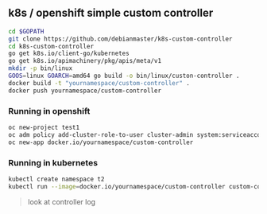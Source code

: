 ## k8s / openshift  simple custom  controller
```sh
cd $GOPATH
git clone https://github.com/debianmaster/k8s-custom-controller
cd k8s-custom-controller
go get k8s.io/client-go/kubernetes
go get k8s.io/apimachinery/pkg/apis/meta/v1
mkdir -p bin/linux
GOOS=linux GOARCH=amd64 go build -o bin/linux/custon-controller .
docker build -t "yournamespace/custom-controller" .
docker push yournamespace/custom-controller
```

### Running in openshift
```sh
oc new-project test1
oc adm policy add-cluster-role-to-user cluster-admin system:serviceaccounts:test1
oc new-app docker.io/yournamespace/custom-controller
```

### Running in kubernetes
```sh
kubectl create namespace t2
kubectl run --image=docker.io/yournamespace/custom-controller custom-controller
```
>  look at controller log



